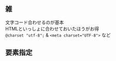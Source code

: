## 雑

文字コード合わせるのが基本  
HTMLといっしょに合わせておいたほうがお得  
`@charset "utf-8";` & `<meta charset="UTF-8">` など

## 要素指定

